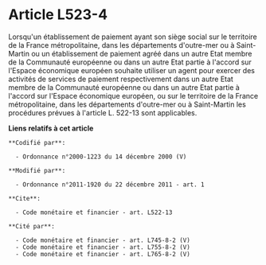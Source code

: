 # Article L523-4

Lorsqu'un établissement de paiement ayant son siège social sur le territoire de la France métropolitaine, dans les
départements d'outre-mer         ou à Saint-Martin ou un établissement de paiement agréé dans un autre Etat membre de la
Communauté européenne ou dans un autre Etat partie à l'accord sur l'Espace économique européen souhaite utiliser un agent
pour exercer des activités de services de paiement respectivement dans un autre Etat membre de la Communauté européenne ou
dans un autre Etat partie à l'accord sur l'Espace économique européen, ou sur le territoire de la France métropolitaine, dans
les départements d'outre-mer         ou à Saint-Martin les procédures prévues à l'article L. 522-13 sont applicables.

**Liens relatifs à cet article**

	**Codifié par**:

	  - Ordonnance n°2000-1223 du 14 décembre 2000 (V)

	**Modifié par**:

	  - Ordonnance n°2011-1920 du 22 décembre 2011 - art. 1

	**Cite**:

	  - Code monétaire et financier - art. L522-13

	**Cité par**:

	  - Code monétaire et financier - art. L745-8-2 (V)
	  - Code monétaire et financier - art. L755-8-2 (V)
	  - Code monétaire et financier - art. L765-8-2 (V)
